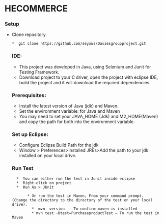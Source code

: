 # HECOMMERCE



### Setup

*  Clone repository.

       *  git clone https://github.com/seyous/Daviesgroupproject.git



    ### IDE:

   *  This project was developed in Java, using Selenium and Junit for Testing Framework.
   *  Download project to your C driver, open the project with eclipse IDE, build the project and it will download the required dependencies



     ### Prerequisites:
   
      * Install the latest version of Java (jdk) and Maven.
      * Set the environment variable: for Java and Maven
      * You may need to set your JAVA_HOME (Jdk)  and M2_HOME(Maven) and copy the path for both into the environment variable. 



    ### Set up Eclipse:

      * Configure Eclipse Build Path for the jdk
      * Window > Preferences>Installed JREs>Add the path to your jdk installed on your local drive.



   ###  Run Test

         *  You can either run the test in Junit inside eclipse 
         *  Right-click on project
         *  Run As > JUnit

              * Or run the test in Maven, From your command prompt. (Change the directory to the directory of the test on your local drive).
                *  mvn -version  - To confirm maven is installed
                * mvn test -Dtest=PurchaseproductTest – To run the test in Maven


             
